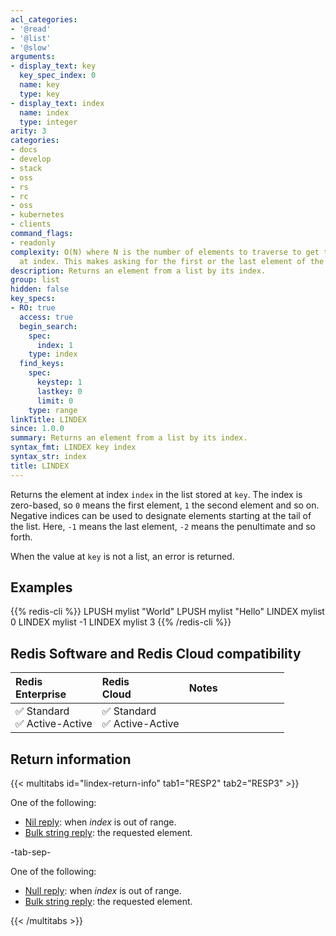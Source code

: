 ```yaml
---
acl_categories:
- '@read'
- '@list'
- '@slow'
arguments:
- display_text: key
  key_spec_index: 0
  name: key
  type: key
- display_text: index
  name: index
  type: integer
arity: 3
categories:
- docs
- develop
- stack
- oss
- rs
- rc
- oss
- kubernetes
- clients
command_flags:
- readonly
complexity: O(N) where N is the number of elements to traverse to get to the element
  at index. This makes asking for the first or the last element of the list O(1).
description: Returns an element from a list by its index.
group: list
hidden: false
key_specs:
- RO: true
  access: true
  begin_search:
    spec:
      index: 1
    type: index
  find_keys:
    spec:
      keystep: 1
      lastkey: 0
      limit: 0
    type: range
linkTitle: LINDEX
since: 1.0.0
summary: Returns an element from a list by its index.
syntax_fmt: LINDEX key index
syntax_str: index
title: LINDEX
---
```

Returns the element at index `index` in the list stored at `key`.
The index is zero-based, so `0` means the first element, `1` the second element
and so on.
Negative indices can be used to designate elements starting at the tail of the
list.
Here, `-1` means the last element, `-2` means the penultimate and so forth.

When the value at `key` is not a list, an error is returned.

## Examples

{{% redis-cli %}}
LPUSH mylist "World"
LPUSH mylist "Hello"
LINDEX mylist 0
LINDEX mylist -1
LINDEX mylist 3
{{% /redis-cli %}}

## Redis Software and Redis Cloud compatibility

| Redis<br />Enterprise | Redis<br />Cloud | <span style="min-width: 9em; display: table-cell">Notes</span> |
|:----------------------|:-----------------|:------|
| <span title="Supported">&#x2705; Standard</span><br /><span title="Supported"><nobr>&#x2705; Active-Active</nobr></span> | <span title="Supported">&#x2705; Standard</span><br /><span title="Supported"><nobr>&#x2705; Active-Active</nobr></span> |  |

## Return information

{{< multitabs id="lindex-return-info" 
    tab1="RESP2" 
    tab2="RESP3" >}}

One of the following:
* [Nil reply](../../develop/reference/protocol-spec#bulk-strings): when _index_ is out of range.
* [Bulk string reply](../../develop/reference/protocol-spec#bulk-strings): the requested element.

-tab-sep-

One of the following:
* [Null reply](../../develop/reference/protocol-spec#nulls): when _index_ is out of range.
* [Bulk string reply](../../develop/reference/protocol-spec#bulk-strings): the requested element.

{{< /multitabs >}}
